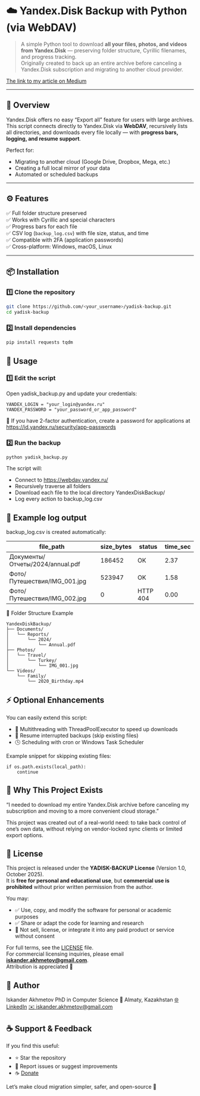 # ☁️ Yandex.Disk Backup with Python (via WebDAV)

> A simple Python tool to download **all your files, photos, and videos from Yandex.Disk** — preserving folder structure, Cyrillic filenames, and progress tracking.  
> Originally created to back up an entire archive before canceling a Yandex.Disk subscription and migrating to another cloud provider.

[The link to my article on Medium](https://medium.com/gitconnected/how-i-backed-up-my-entire-yandex-disk-archive-with-python-before-canceling-my-subscription-111b4a9ddec3)

---

## 🧭 Overview

Yandex.Disk offers no easy “Export all” feature for users with large archives.  
This script connects directly to Yandex.Disk via **WebDAV**, recursively lists all directories, and downloads every file locally — with **progress bars, logging, and resume support**.

Perfect for:
- Migrating to another cloud (Google Drive, Dropbox, Mega, etc.)
- Creating a full local mirror of your data
- Automated or scheduled backups

---

## ⚙️ Features

✅ Full folder structure preserved  
✅ Works with Cyrillic and special characters  
✅ Progress bars for each file  
✅ CSV log (`backup_log.csv`) with file size, status, and time  
✅ Compatible with 2FA (application passwords)  
✅ Cross-platform: Windows, macOS, Linux  

---

## 📦 Installation

### 1️⃣ Clone the repository
```bash
git clone https://github.com/<your_username>/yadisk-backup.git
cd yadisk-backup
```

### 2️⃣ Install dependencies
```bash
pip install requests tqdm
```

## 🚀 Usage
### 1️⃣ Edit the script

Open yadisk_backup.py and update your credentials:
```
YANDEX_LOGIN = "your_login@yandex.ru"
YANDEX_PASSWORD = "your_password_or_app_password"
```

🔐 If you have 2-factor authentication, create a password for applications at
https://id.yandex.ru/security/app-passwords

### 2️⃣ Run the backup
```
python yadisk_backup.py
```

The script will:
- Connect to https://webdav.yandex.ru/
- Recursively traverse all folders
- Download each file to the local directory YandexDiskBackup/
- Log every action to backup_log.csv

## 🧾 Example log output

backup_log.csv is created automatically:

| file_path                              | size_bytes | status    | time_sec |
|----------------------------------------|-------------|------------|-----------|
| Документы/Отчеты/2024/annual.pdf       | 186452      | OK         | 2.37      |
| Фото/Путешествия/IMG_001.jpg           | 523947      | OK         | 1.58      |
| Фото/Путешествия/IMG_002.jpg           | 0           | HTTP 404   | 0.00      |

📂 Folder Structure Example
```
YandexDiskBackup/
├── Documents/
│   └── Reports/
│       └── 2024/
│           └── Annual.pdf
├── Photos/
│   └── Travel/
│       └── Turkey/
│           └── IMG_001.jpg
└── Videos/
    └── Family/
        └── 2020_Birthday.mp4
```
## ⚡ Optional Enhancements

You can easily extend this script:
- 🧵 Multithreading with ThreadPoolExecutor to speed up downloads
- 🔁 Resume interrupted backups (skip existing files)
- 🕓 Scheduling with cron or Windows Task Scheduler

Example snippet for skipping existing files:
```
if os.path.exists(local_path):
    continue
```

## 🧠 Why This Project Exists

“I needed to download my entire Yandex.Disk archive before canceling my subscription and moving to a more convenient cloud storage.”

This project was created out of a real-world need: to take back control of one’s own data, without relying on vendor-locked sync clients or limited export options.

## 🪪 License

This project is released under the **YADISK-BACKUP License** (Version 1.0, October 2025).  
It is **free for personal and educational use**, but **commercial use is prohibited** without prior written permission from the author.

You may:
- ✅ Use, copy, and modify the software for personal or academic purposes  
- ✅ Share or adapt the code for learning and research  
- 🚫 Not sell, license, or integrate it into any paid product or service without consent  

For full terms, see the [LICENSE](LICENSE) file.  
For commercial licensing inquiries, please email **iskander.akhmetov@gmail.com**.  
Attribution is appreciated 🙌

## 💬 Author

Iskander Akhmetov
PhD in Computer Science
📍 Almaty, Kazakhstan
[🌐 LinkedIn](https://www.linkedin.com/in/iskander-akhmetov-ba8a9a1a/)
[✉️ iskander.akhmetov@gmail.com](mailto:iskander.akhmetov@gmail.com)

## ☕ Support & Feedback

If you find this useful:
- ⭐ Star the repository
- 🐛 Report issues or suggest improvements
- ☕ [Donate](https://www.paypal.com/paypalme/AkhmetovIskander) 

Let’s make cloud migration simpler, safer, and open-source 🚀
